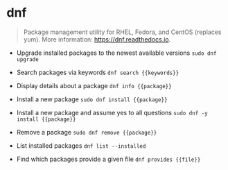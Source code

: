 # dnf
> Package management utility for RHEL, Fedora, and CentOS (replaces yum).
> More information: <https://dnf.readthedocs.io>.

- Upgrade installed packages to the newest available versions
`sudo dnf upgrade`

- Search packages via keywords
`dnf search {{keywords}}`

- Display details about a package
`dnf info {{package}}`

- Install a new package
`sudo dnf install {{package}}`

- Install a new package and assume yes to all questions
`sudo dnf -y install {{package}}`

- Remove a package
`sudo dnf remove {{package}}`

- List installed packages
`dnf list --installed`

- Find which packages provide a given file
`dnf provides {{file}}`
